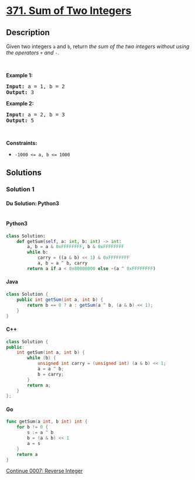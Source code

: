 # [371. Sum of Two Integers](https://leetcode.com/problems/sum-of-two-integers)

## Description

<p>Given two integers <code>a</code> and <code>b</code>, return <em>the sum of the two integers without using the operators</em> <code>+</code> <em>and</em> <code>-</code>.</p>

<p>&nbsp;</p>
<p><strong class="example">Example 1:</strong></p>
<pre><strong>Input:</strong> a = 1, b = 2
<strong>Output:</strong> 3
</pre><p><strong class="example">Example 2:</strong></p>
<pre><strong>Input:</strong> a = 2, b = 3
<strong>Output:</strong> 5
</pre>
<p>&nbsp;</p>
<p><strong>Constraints:</strong></p>

<ul>
	<li><code>-1000 &lt;= a, b &lt;= 1000</code></li>
</ul>

## Solutions

### Solution 1

#### Du Solution: Python3
```

```

#### Python3

```python
class Solution:
    def getSum(self, a: int, b: int) -> int:
        a, b = a & 0xFFFFFFFF, b & 0xFFFFFFFF
        while b:
            carry = ((a & b) << 1) & 0xFFFFFFFF
            a, b = a ^ b, carry
        return a if a < 0x80000000 else ~(a ^ 0xFFFFFFFF)
```

#### Java

```java
class Solution {
    public int getSum(int a, int b) {
        return b == 0 ? a : getSum(a ^ b, (a & b) << 1);
    }
}
```

#### C++

```cpp
class Solution {
public:
    int getSum(int a, int b) {
        while (b) {
            unsigned int carry = (unsigned int) (a & b) << 1;
            a = a ^ b;
            b = carry;
        }
        return a;
    }
};
```

#### Go

```go
func getSum(a int, b int) int {
	for b != 0 {
		s := a ^ b
		b = (a & b) << 1
		a = s
	}
	return a
}
```

[Continue 0007: Reverse Integer](../../0000-0099/0007.Reverse%20Integer/README.md)